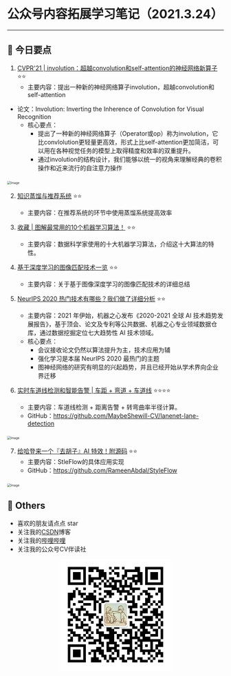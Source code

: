 # 公众号内容拓展学习笔记（2021.3.24）

------



## :paperclip:  今日要点

1. [CVPR'21 | involution：超越convolution和self-attention的神经网络新算子](https://mp.weixin.qq.com/s/Kn7QJdldLhyBfYS1KiCdcA)         :star::star:
   - 主要内容：提出一种新的神经网络算子involution，超越convolution和self-attention
- 论文：Involution: Inverting the Inherence of Convolution for Visual Recognition
   - 核心要点：
     - 提出了一种新的神经网络算子（Operator或op）称为involution，它比convlolution更轻量更高效，形式上比self-attention更加简洁，可以用在各种视觉任务的模型上取得精度和效率的双重提升。
     - 通过involution的结构设计，我们能够以统一的视角来理解经典的卷积操作和近来流行的自注意力操作

<img src="https://mmbiz.qpic.cn/mmbiz_png/BJbRvwibeSTsESbs3hPu1PUjiaJ5dxsMzYMTk9fKgcwibUKdXTthGxem6Hj2R6XTjQB3FSVvLFhO1EQAJGfb7oFuw/640?wx_fmt=png&amp;tp=webp&amp;wxfrom=5&amp;wx_lazy=1&amp;wx_co=1" alt="Image" style="zoom:50%;" />

2. [知识蒸馏与推荐系统](https://mp.weixin.qq.com/s/Sa6rpjaDamfLBGB_fYZvXQ)        :star::star:
   - 主要内容：在推荐系统的环节中使用蒸馏系统提高效率

3. [收藏 | 图解最常用的10个机器学习算法！](https://mp.weixin.qq.com/s/J5qquTEKLD72_n_EJKa3Kw)       :star::star:
   - 主要内容：数据科学家使用的十大机器学习算法，介绍这十大算法的特性。
4. [基于深度学习的图像匹配技术一览](https://mp.weixin.qq.com/s/Gccgs1dxkUj1LsU7ipP-4Q)       :star::star:
   - 主要内容：关于基于图像深度学习的图像匹配技术的详细总结
5. [NeurIPS 2020 热门技术有哪些？我们做了详细分析](https://mp.weixin.qq.com/s/FtXuVUM4xyxcC0CDKCtM8w)       :star::star:
   - 主要内容：2021 年伊始，机器之心发布《2020-2021 全球 AI 技术趋势发展报告》，基于顶会、论文及专利等公共数据、机器之心专业领域数据仓库，通过数据挖掘定位七大趋势性 AI 技术领域。
   - 核心要点：
     - 会议接收论文仍然以算法提升为主，技术应用为辅
     - 强化学习是本届 NeurIPS 2020 最热门的主题
     - 图神经网络的研究有明显的兴起趋势，并且已经开始从学术界向企业界迁移
6. [实时车道线检测和智能告警 | 车距 + 弯道 + 车道线](https://mp.weixin.qq.com/s?__biz=MzU4NTY4Mzg1Mw==&mid=2247504872&idx=1&sn=c4faa6b160899ac57f4ccca9eeb267d4&scene=21#wechat_redirect)       :star::star::star::star:
   - 主要内容：车道线检测 + 距离告警 + 转弯曲率半径计算。
   - GitHub：https://github.com/MaybeShewill-CV/lanenet-lane-detection

<img src="https://mmbiz.qpic.cn/mmbiz_gif/KYSDTmOVZvricvvMWicLCY0lXKfga7VEAXIOEwa5ibOtH9H17RG9HT5EBq1iczY7QjbbpjqElD4ldNB2L0oWiavaXNA/640?wx_fmt=gif&amp;tp=webp&amp;wxfrom=5&amp;wx_lazy=1" alt="Image" style="zoom:50%;" />

7. [给哈登来一个『去胡子』AI 特效！附源码](https://mp.weixin.qq.com/s?__biz=MzU4NTY4Mzg1Mw==&mid=2247504929&idx=1&sn=99f1af1f0d709df9d6eb5518a04a0d18&scene=21#wechat_redirect)       :star::star:
   - 主要内容：StleFlow的具体应用实现
   - GitHub：https://github.com/RameenAbdal/StyleFlow

<img src="https://mmbiz.qpic.cn/mmbiz_png/7jnsg27ZEVHcXmibiaiammzwy9UpWVLf0bjFNS85Rlxr7Lys0pqZ5HuJMh9icFWic1co6PMzq40OGd89GaCXCps66wA/640?wx_fmt=png&amp;tp=webp&amp;wxfrom=5&amp;wx_lazy=1&amp;wx_co=1" alt="Image" style="zoom:50%;" />

## :paperclip:  Others

- 喜欢的朋友请点点 star
- 关注我的[CSDN](https://mp.csdn.net/console/article)博客
- 关注我的[哔哩哔哩](https://space.bilibili.com/424394389?spm_id_from=333.788.b_765f7570696e666f.1)
- 关注我的公众号CV伴读社



<div align=center><img src="https://github.com/xiaoxuebajie/LeetCode/raw/master/solution_python/images/qrcode.jpg" style='zoom:100%'>